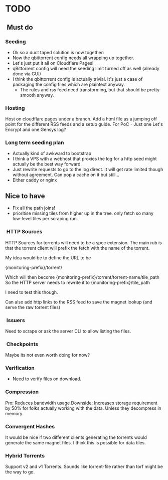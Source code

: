 
# TODO

##  Must do

### Seeding

* Ok so a duct taped solution is now together:
* Now the qbittorrent config needs all wrapping up together.
* Let's just put it all on Cloudflare Pages!
* qBittorrent config will need the seeding limit turned off as well (already done via GUI)
* I think the qbittorrent config is actually trivial. It's just a case of packaging the config files which are plaintext anyway.
  * The rules and rss feed need transforming, but that should be pretty smooth anyway.

### Hosting

Host on cloudflare pages under a branch.
Add a html file as a jumping off point for the different RSS feeds and a setup guide.
For PoC - Just one Let's Encrypt and one Gensys log?

### Long term seeding plan

 * Actually kind of awkward to bootstrap
 * I think a VPS with a webhost that proxies the log for a http seed might actually be the best way forward.
 * Just rewrite requests to go to the log direct. It will get rate limited though without agreement. Can pop a cache on it but still...
 * Either caddy or nginx

## Nice to have

* Fix all the path joins!
* prioritise missing tiles from higher up in the tree. only fetch so many low-level tiles per scraping run.

###  HTTP Sources

HTTP Sources for torrents will need to be a spec extension. The main rub is that the torrent client will prefix the fetch with the name of the torrent.

My idea would be to define the URL to be

{monitoring-prefix}/torrent/

Which will then become {monitoring-prefix}/torrent/torrent-name/tile_path
So the HTTP server needs to rewrite it to {monitoring-prefix}/tile_path

I need to test this though.

Can also add http links to the RSS feed to save the magnet lookup (and serve the raw torrent files)

###  Issuers

Need to scrape or ask the server CLI to allow listing the files.

###  Checkpoints

Maybe its not even worth doing for now?

### Verification

* Need to verify files on download.

### Compression

Pro: Reduces bandwidth usage
Downside: Increases storage requirement by 50% for folks actually working with the data. Unless they decompress in memory.

### Convergent Hashes

It would be nice if two different clients generating the torrents would generate the same magnet files.
I think this is possible for data tiles.

### Hybrid Torrents

Support v2 and v1 Torrents. Sounds like torrent-file rather than torf might be the way to go.
